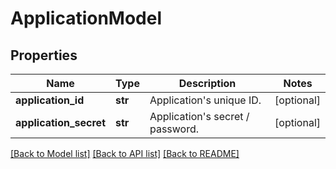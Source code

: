# ApplicationModel

## Properties
Name | Type | Description | Notes
------------ | ------------- | ------------- | -------------
**application_id** | **str** | Application&#x27;s unique ID. | [optional] 
**application_secret** | **str** | Application&#x27;s secret / password. | [optional] 

[[Back to Model list]](../README.md#documentation-for-models) [[Back to API list]](../README.md#documentation-for-api-endpoints) [[Back to README]](../README.md)

